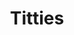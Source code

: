 ---
title: Titties
crosslinks:
- MassiveTitsnAss
- BustyPetite
- StretchedToBursting
- titlegore
- BiggerThanYouThought
- Shy__RedheadV2
- LilyIvy
- ghostnipples
- torpedotits
- BaileyJay
- whynotasource
- SpankSafe
- alison_tyler
- TeenyGinger
- titstouchingtits
- TittyTime
- ariel_model
- dykesgonewild
---